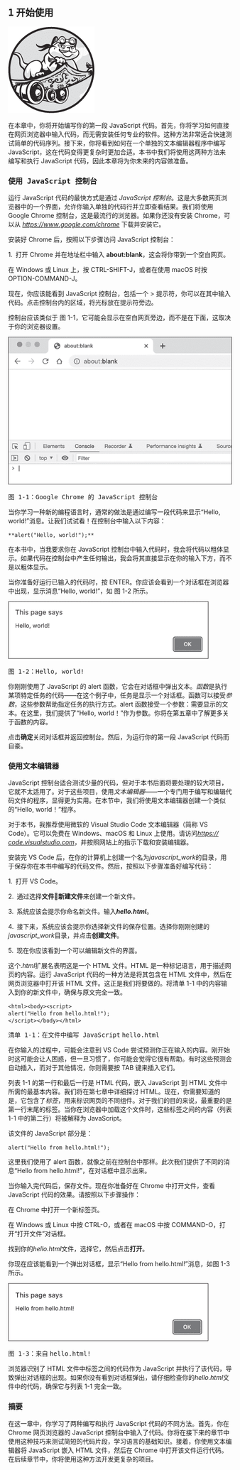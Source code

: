 <hgroup>

## <samp class="SANS_Futura_Std_Bold_Condensed_B_11">1</samp> <samp class="SANS_Dogma_OT_Bold_B_11">开始使用</samp>

</hgroup>

![](img/opener.png)

在本章中，你将开始编写你的第一段 JavaScript 代码。首先，你将学习如何直接在网页浏览器中输入代码，而无需安装任何专业的软件。这种方法非常适合快速测试简单的代码序列。接下来，你将看到如何在一个单独的文本编辑器程序中编写 JavaScript，这在代码变得更复杂时更加合适。本书中我们将使用这两种方法来编写和执行 JavaScript 代码，因此本章将为你未来的内容做准备。

### <samp class="SANS_Futura_Std_Bold_B_11">使用 JavaScript 控制台</samp>

运行 JavaScript 代码的最快方式是通过 *JavaScript 控制台*。这是大多数网页浏览器中的一个界面，允许你输入单独的代码行并立即查看结果。我们将使用 Google Chrome 控制台，这是最流行的浏览器。如果你还没有安装 Chrome，可以从 [*https://<wbr>www<wbr>.google<wbr>.com<wbr>/chrome*](https://www.google.com/chrome) 下载并安装它。

安装好 Chrome 后，按照以下步骤访问 JavaScript 控制台：

1.  打开 Chrome 并在地址栏中输入 **about:blank**，这会将你带到一个空白网页。

在 Windows 或 Linux 上，按 CTRL-SHIFT-J，或者在使用 macOS 时按 OPTION-COMMAND-J。

现在，你应该能看到 JavaScript 控制台，包括一个 > 提示符，你可以在其中输入代码。点击控制台内的区域，将光标放在提示符旁边。

控制台应该类似于 图 1-1，它可能会显示在空白网页旁边，而不是在下面，这取决于你的浏览器设置。

![](img/Figure_1-1.png)

<samp class="SANS_Futura_Std_Book_Oblique_I_11">图 1-1：Google Chrome 的 JavaScript 控制台</samp>

当你学习一种新的编程语言时，通常的做法是通过编写一段代码来显示“Hello, world!”消息。让我们试试看！在控制台中输入以下内容：

```
**alert("Hello, world!");**
```

在本书中，当我要求你在 JavaScript 控制台中输入代码时，我会将代码以粗体显示。如果代码在控制台中产生任何输出，我会将其直接显示在你的输入下方，而不是以粗体显示。

当你准备好运行已输入的代码时，按 ENTER。你应该会看到一个对话框在浏览器中出现，显示消息“Hello, world!”，如 图 1-2 所示。

![](img/Figure_1-2.png)

<samp class="SANS_Futura_Std_Book_Oblique_I_11">图 1-2：Hello, world!</samp>

你刚刚使用了 JavaScript 的 alert 函数，它会在对话框中弹出文本。*函数*是执行某项特定任务的代码——在这个例子中，任务是显示一个对话框。函数可以接受*参数*，这些参数帮助指定任务的执行方式。alert 函数接受一个参数：需要显示的文本。在这里，我们提供了“Hello, world！”作为参数。你将在第五章中了解更多关于函数的内容。

点击**确定**关闭对话框并返回控制台。然后，为运行你的第一段 JavaScript 代码而自豪。

### <samp class="SANS_Futura_Std_Bold_B_11">使用文本编辑器</samp>

JavaScript 控制台适合测试少量的代码，但对于本书后面将要处理的较大项目，它就不太适用了。对于这些项目，使用*文本编辑器*——一个专门用于编写和编辑代码文件的程序，显得更为实用。在本节中，我们将使用文本编辑器创建一个类似的“Hello, world！”程序。

对于本书，我推荐使用微软的 Visual Studio Code 文本编辑器（简称 VS Code）。它可以免费在 Windows、macOS 和 Linux 上使用。请访问[*https://<wbr>code<wbr>.visualstudio<wbr>.com*](https://code.visualstudio.com)，并按照网站上的指示下载和安装编辑器。

安装完 VS Code 后，在你的计算机上创建一个名为*javascript_work*的目录，用于保存你在本书中编写的代码文件。然后，按照以下步骤准备好编写代码：

1.  打开 VS Code。

2.  通过选择**文件****新建文件**来创建一个新文件。

3.  系统应该会提示你命名新文件。输入***hello.html***。

4.  接下来，系统应该会提示你选择新文件的保存位置。选择你刚刚创建的*javascript_work*目录，并点击**创建文件**。

5.  现在你应该看到一个可以编辑新文件的界面。

这个.*html*扩展名表明这是一个 HTML 文件。HTML 是一种标记语言，用于描述网页的内容。运行 JavaScript 代码的一种方法是将其包含在 HTML 文件中，然后在网页浏览器中打开该 HTML 文件。这正是我们将要做的。将清单 1-1 中的内容输入到你的新文件中，确保与原文完全一致。

```
<html><body><script>
alert("Hello from hello.html!");
</script></body></html> 
```

<samp class="SANS_Futura_Std_Book_Oblique_I_11">清单 1-1：在文件中编写 JavaScript</samp> <samp class="SANS_Futura_Std_Book_11">hello.html</samp>

在你输入的过程中，可能会注意到 VS Code 尝试预测你正在输入的内容。刚开始时这可能会让人困惑，但一旦习惯了，你可能会觉得它很有帮助。有时这些预测会自动插入，而对于其他情况，你则需要按 TAB 键来插入它们。

列表 1-1 的第一行和最后一行是 HTML 代码，嵌入 JavaScript 到 HTML 文件中所需的最基本内容。我们将在第七章中详细探讨 HTML。现在，你需要知道的是，它包含了*标签*，用来标识网页的不同组件。对于我们的目的来说，最重要的是第一行末尾的<script>标签和第三行开头的</script>标签。当你在浏览器中加载这个文件时，这些标签之间的内容（列表 1-1 中的第二行）将被解释为 JavaScript。

该文件的 JavaScript 部分是：

```
alert("Hello from hello.html!");
```

这里我们使用了 alert 函数，就像之前在控制台中那样。此次我们提供了不同的消息“Hello from hello.html!”，在对话框中显示出来。

当你输入完代码后，保存文件。现在你准备好在 Chrome 中打开文件，查看 JavaScript 代码的效果。请按照以下步骤操作：

在 Chrome 中打开一个新标签页。

在 Windows 或 Linux 中按 CTRL-O，或者在 macOS 中按 COMMAND-O，打开“打开文件”对话框。

找到你的*hello.html*文件，选择它，然后点击**打开**。

你现在应该能看到一个弹出对话框，显示“Hello from hello.html!”消息，如图 1-3 所示。

![](img/Figure_1-3.png)

<samp class="SANS_Futura_Std_Book_Oblique_I_11">图 1-3：来自</samp> <samp class="SANS_Futura_Std_Book_11">hello.html</samp><samp class="SANS_Futura_Std_Book_Oblique_I_11">!</samp>

浏览器识别了 HTML 文件中<script>和</script>标签之间的代码作为 JavaScript 并执行了该代码，导致弹出对话框的出现。如果你没有看到对话框弹出，请仔细检查你的*hello.html*文件中的代码，确保它与列表 1-1 完全一致。

### <samp class="SANS_Futura_Std_Bold_B_11">摘要</samp>

在这一章中，你学习了两种编写和执行 JavaScript 代码的不同方法。首先，你在 Chrome 网页浏览器的 JavaScript 控制台中输入了代码。你将在接下来的章节中使用这种技巧来测试简短的代码片段，学习语言的基础知识。接着，你使用文本编辑器将 JavaScript 嵌入 HTML 文件，然后在 Chrome 中打开该文件运行代码。在后续章节中，你将使用这种方法开发更复杂的项目。
